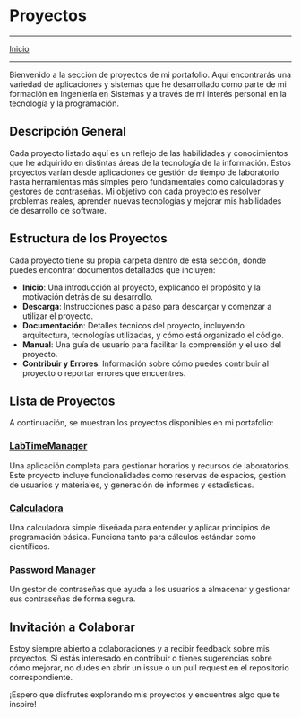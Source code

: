 <script src="https://rawcdn.githack.com/oscarmorrison/md-page/master/md-page.js"></script><noscript></noscript>

# Proyectos
---
[Inicio](/README)

---
Bienvenido a la sección de proyectos de mi portafolio. Aquí encontrarás una variedad de aplicaciones y sistemas que he desarrollado como parte de mi formación en Ingeniería en Sistemas y a través de mi interés personal en la tecnología y la programación.

## Descripción General

Cada proyecto listado aquí es un reflejo de las habilidades y conocimientos que he adquirido en distintas áreas de la tecnología de la información. Estos proyectos varían desde aplicaciones de gestión de tiempo de laboratorio hasta herramientas más simples pero fundamentales como calculadoras y gestores de contraseñas. Mi objetivo con cada proyecto es resolver problemas reales, aprender nuevas tecnologías y mejorar mis habilidades de desarrollo de software.

## Estructura de los Proyectos

Cada proyecto tiene su propia carpeta dentro de esta sección, donde puedes encontrar documentos detallados que incluyen:

- **Inicio**: Una introducción al proyecto, explicando el propósito y la motivación detrás de su desarrollo.
- **Descarga**: Instrucciones paso a paso para descargar y comenzar a utilizar el proyecto.
- **Documentación**: Detalles técnicos del proyecto, incluyendo arquitectura, tecnologías utilizadas, y cómo está organizado el código.
- **Manual**: Una guía de usuario para facilitar la comprensión y el uso del proyecto.
- **Contribuir y Errores**: Información sobre cómo puedes contribuir al proyecto o reportar errores que encuentres.

## Lista de Proyectos

A continuación, se muestran los proyectos disponibles en mi portafolio:

### [LabTimeManager](/Proyectos/LabTimeManager/Inicio.md)
Una aplicación completa para gestionar horarios y recursos de laboratorios. Este proyecto incluye funcionalidades como reservas de espacios, gestión de usuarios y materiales, y generación de informes y estadísticas.

### [Calculadora](/Proyectos/Calculadora/README.md)
Una calculadora simple diseñada para entender y aplicar principios de programación básica. Funciona tanto para cálculos estándar como científicos.

### [Password Manager](/Proyectos/PasswordManager/README.md)
Un gestor de contraseñas que ayuda a los usuarios a almacenar y gestionar sus contraseñas de forma segura.

## Invitación a Colaborar

Estoy siempre abierto a colaboraciones y a recibir feedback sobre mis proyectos. Si estás interesado en contribuir o tienes sugerencias sobre cómo mejorar, no dudes en abrir un issue o un pull request en el repositorio correspondiente.

¡Espero que disfrutes explorando mis proyectos y encuentres algo que te inspire!
